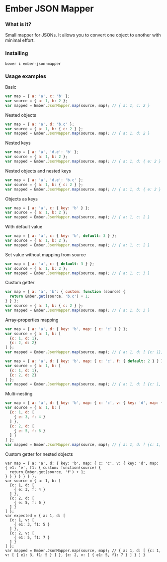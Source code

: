 # Ember JSON Mapper

### What is it?
Small mapper for JSONs. It allows you to convert one object to another with minimal effort.

### Installing
````
bower i ember-json-mapper
````


### Usage examples
Basic
````javascript
var map = { a: 'a', c: 'b' };
var source = { a: 1, b: 2 };
var mapped = Ember.JsonMapper.map(source, map); // { a: 1, c: 2 }
````

Nested objects
````javascript
var map = { a: 'a', d: 'b.c' };
var source = { a: 1, b: { c: 2 } };
var mapped = Ember.JsonMapper.map(source, map); // { a: 1, d: 2 }
````

Nested keys
````javascript
var map = { a: 'a', 'd.e': 'b' };
var source = { a: 1, b: 2 };
var mapped = Ember.JsonMapper.map(source, map); // { a: 1, d: { e: 2 } }
````

Nested objects and nested keys
````javascript
var map = { a: 'a', 'd.e': 'b.c' };
var source = { a: 1, b: { c: 2 } };
var mapped = Ember.JsonMapper.map(source, map); // { a: 1, d: { e: 2 } }
````

Objects as keys
````javascript
var map = { a: 'a', c: { key: 'b' } };
var source = { a: 1, b: 2 };
var mapped = Ember.JsonMapper.map(source, map); // { a: 1, c: 2 }
````

With default value
````javascript
var map = { a: 'a', c: { key: 'b', default: 3 } };
var source = { a: 1, b: 2 };
var mapped = Ember.JsonMapper.map(source, map); // { a: 1, c: 2 }
````

Set value without mapping from source
````javascript
var map = { a: 'a', c: { default: 3 } };
var source = { a: 1, b: 2 };
var mapped = Ember.JsonMapper.map(source, map); // { a: 1, c: 3 }
````

Custom getter
````javascript
var map = { a: 'a', 'b': { custom: function (source) {
  return Ember.get(source, 'b.c') + 1;
} } };
var source = { a: 1, b: { c: 2 } };
var mapped = Ember.JsonMapper.map(source, map); // { a: 1, b: 3 }
````

Array-properties mapping
````javascript
var map = { a: 'a', d: { key: 'b', map: { c: 'c' } } };
var source = { a: 1, b: [
  {c: 1, d: 1},
  {c: 2, d: 2}
] };
var mapped = Ember.JsonMapper.map(source, map); // { a: 1, d: [ {c: 1}, {c: 2} ] }
````

````javascript
var map = { a: 'a', d: { key: 'b', map: { c: 'c', f: { default: 2 } } } };
var source = { a: 1, b: [
  {c: 1, d: 1},
  {c: 2, d: 2}
] };
var mapped = Ember.JsonMapper.map(source, map); // { a: 1, d: [ {c: 1, f: 2}, {c: 2, f: 2} ] }
````

Multi-nesting
````javascript
var map = { a: 'a', d: { key: 'b', map: { c: 'c', v: { key: 'd', map: { e1: 'e', f1: 'f' } } } } };
var source = { a: 1, b: [
  {c: 1, d: [
    { e: 3, f: 4 }
  ] },
  {c: 2, d: [
    { e: 5, f: 6 }
  ] }
] };
var mapped = Ember.JsonMapper.map(source, map); // { a: 1, d: [ {c: 1, v: [ { e1: 3, f1: 4 } ] }, {c: 2, v: [ { e1: 5, f1: 6 } ] } ] }
````

Custom getter for nested objects
````
var map = { a: 'a', d: { key: 'b', map: { c: 'c', v: { key: 'd', map: { e1: 'e', f1: { custom: function(source) {
  return Ember.get(source, 'f') + 1;
} } } } } } };
var source = { a: 1, b: [
  {c: 1, d: [
    { e: 3, f: 4 }
  ] },
  {c: 2, d: [
    { e: 5, f: 6 }
  ] }
] };
var expected = { a: 1, d: [
  {c: 1, v: [
    { e1: 3, f1: 5 }
  ] },
  {c: 2, v: [
    { e1: 5, f1: 7 }
  ] }
] };
var mapped = Ember.JsonMapper.map(source, map); // { a: 1, d: [ {c: 1, v: [ { e1: 3, f1: 5 } ] }, {c: 2, v: [ { e1: 5, f1: 7 } ] } ] }
````